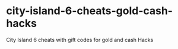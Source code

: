 # city-island-6-cheats-gold-cash-hacks
City Island 6 cheats with gift codes for gold and cash Hacks
